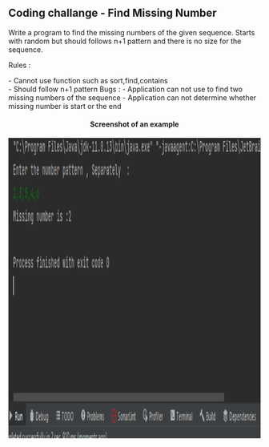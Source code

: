 <h2>Coding challange - Find Missing Number </h2>

<P> Write a program to find the missing numbers of the given sequence. Starts with random but should follows n+1 pattern and there is no size for the sequence.</P>

 Rules : 
 <p>
   - Cannot use function such as sort,find,contains <br>
   - Should follow n+1 pattern
 Bugs :
   - Application can not use to find two missing numbers of the sequence
   - Application can not determine whether missing number is start or the end
 <p>
<h4 align="center">Screenshot of an example</h4>
<!-- image -->
<img src="https://github.com/Randika97/Krish-training/blob/dev1/cch_missing-number/Screenshots/Screenshot%202022-03-07%20183853.png" alt="Screenshots" height="600" width="900">
 
